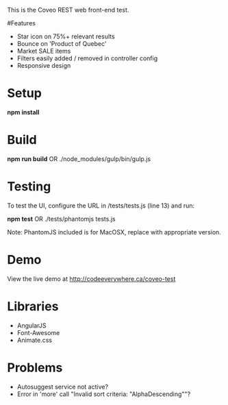 This is the Coveo REST web front-end test.

#Features
- Star icon on 75%+ relevant results
- Bounce on 'Product of Quebec'
- Market SALE items
- Filters easily added / removed in controller config
- Responsive design

# Setup
**npm install**

# Build
**npm run build** OR ./node_modules/gulp/bin/gulp.js

# Testing
To test the UI, configure the URL in /tests/tests.js (line 13) and run:

**npm test** OR ./tests/phantomjs tests.js

Note: PhantomJS included is for MacOSX, replace with appropriate version.

# Demo
View the live demo at http://codeeverywhere.ca/coveo-test

# Libraries
- AngularJS
- Font-Awesome
- Animate.css

# Problems
- Autosuggest service not active?
- Error in 'more' call "Invalid sort criteria: \"AlphaDescending\""?
